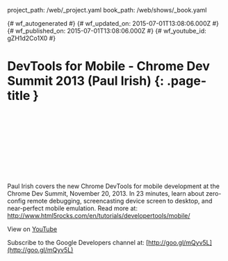 project_path: /web/_project.yaml
book_path: /web/shows/_book.yaml

{# wf_autogenerated #}
{# wf_updated_on: 2015-07-01T13:08:06.000Z #}
{# wf_published_on: 2015-07-01T13:08:06.000Z #}
{# wf_youtube_id: gZH1d2Co1X0 #}

# DevTools for Mobile - Chrome Dev Summit 2013 (Paul Irish) {: .page-title }


<div class="video-wrapper">
  <iframe class="devsite-embedded-youtube-video" data-video-id="gZH1d2Co1X0"
          data-autohide="1" data-showinfo="0" frameborder="0" allowfullscreen>
  </iframe>
</div>

Paul Irish covers the new Chrome DevTools for mobile development at the Chrome Dev Summit, November 20, 2013.
In 23 minutes, learn about zero-config remote debugging, screencasting device screen to desktop, and near-perfect mobile emulation.
Read more at: http://www.html5rocks.com/en/tutorials/developertools/mobile/

View on [YouTube](https://youtu.be/gZH1d2Co1X0)

Subscribe to the Google Developers channel at: [http://goo.gl/mQyv5L](http://goo.gl/mQyv5L)
